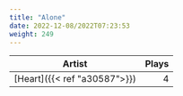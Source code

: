 ```yaml
---
title: "Alone"
date: 2022-12-08/2022T07:23:53
weight: 249
---
```




 Artist | Plays 
----- | -----:
[Heart]({{< ref "a30587">}}) | 4
